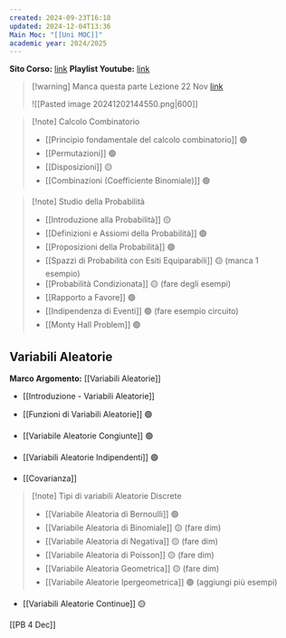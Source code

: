 ```yaml
---
created: 2024-09-23T16:18
updated: 2024-12-04T13:36
Main Moc: "[[Uni MOC]]"
academic year: 2024/2025
---
```

**Sito Corso:** [link](https://drive.google.com/drive/folders/1ger_KNOx4Uk9rszz_T9U1EYD20dfiVc6)
**Playlist Youtube:** [link](https://www.youtube.com/watch?v=Q8un3ma7UVw&list=PL056CC710F7E17321&index=2)

>[!warning] Manca questa parte
>Lezione 22 Nov [link](https://drive.google.com/drive/folders/10VKiGTtRtk1o3Y6BigF9bBqydGLgoJbM)
>
>![[Pasted image 20241202144550.png|600]]

>[!note] Calcolo Combinatorio
>- [[Principio fondamentale del calcolo combinatorio]] 🟢
>- [[Permutazioni]] 🟢
>- [[Disposizioni]] 🟡
>- [[Combinazioni (Coefficiente Binomiale)]] 🟢

>[!note] Studio della Probabilità
>- [[Introduzione alla Probabilità]] 🟡
>- [[Definizioni e Assiomi della Probabilità]] 🟢
>- [[Proposizioni della Probabilità]] 🟢
>- [[Spazzi di Probabilità con Esiti Equiparabili]] 🟡 (manca 1 esempio)
>- [[Probabilità Condizionata]] 🟡 (fare degli esempi)
>- [[Rapporto a Favore]] 🟢
>- [[Indipendenza di Eventi]] 🟢 (fare esempio circuito)
>- [[Monty Hall Problem]] 🟢

## Variabili Aleatorie
**Marco Argomento:** [[Variabili Aleatorie]]

- [[Introduzione - Variabili Aleatorie]]

- [[Funzioni di Variabili Aleatorie]] 🟢
- [[Variabile Aleatorie Congiunte]] 🟢
- [[Variabili Aleatorie Indipendenti]]  🟢
- [[Covarianza]]

>[!note] Tipi di variabili Aleatorie Discrete
>- [[Variabile Aleatoria di Bernoulli]] 🟢
>- [[Variabile Aleatoria di Binomiale]] 🟡 (fare dim)
>- [[Variabile Aleatoria di Negativa]] 🟡 (fare dim)
>- [[Variabile Aleatoria di Poisson]] 🟡 (fare dim)
>- [[Variabile Aleatoria Geometrica]] 🟡 (fare dim)
>- [[Variabile Aleatorie Ipergeometrica]] 🟢 (aggiungi più esempi)

- [[Variabili Aleatorie Continue]] 🟡

[[PB 4 Dec]]